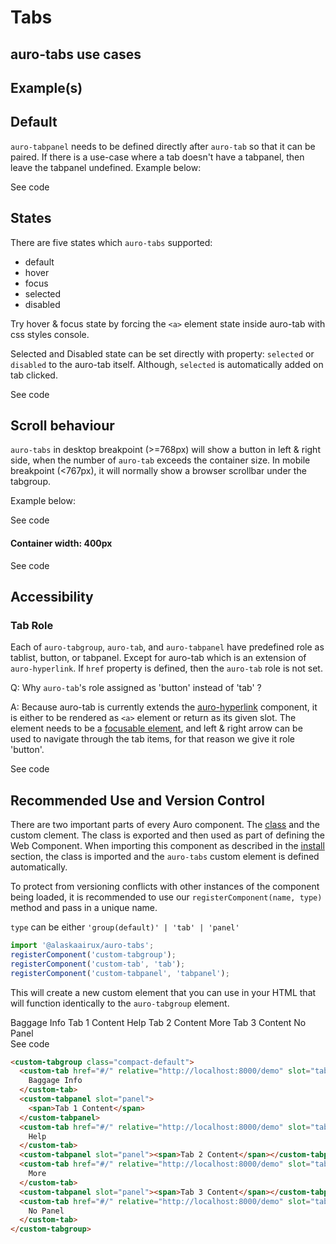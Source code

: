 <!--
The demo.md file is a compiled document. No edits should be made directly to this file.
README.md is created by running `npm run build:docs`.
This file is generated based on a template fetched from `./docs/partials/demo.md`
-->

# Tabs

<!-- AURO-GENERATED-CONTENT:START (FILE:src=../docs/partials/description.md) -->
<!-- AURO-GENERATED-CONTENT:END -->

## auro-tabs use cases

<!-- AURO-GENERATED-CONTENT:START (FILE:src=../docs/partials/useCases.md) -->
<!-- AURO-GENERATED-CONTENT:END -->

## Example(s)

## Default

`auro-tabpanel` needs to be defined directly after `auro-tab` so that it can be paired.
If there is a use-case where a tab doesn't have a tabpanel, then leave the tabpanel undefined.
Example below:

<div class="exampleWrapper">
  <!-- AURO-GENERATED-CONTENT:START (FILE:src=../apiExamples/basic.html) -->
  <!-- AURO-GENERATED-CONTENT:END -->
</div>

<auro-accordion lowProfile justifyRight>
  <span slot="trigger">See code</span>

<!-- AURO-GENERATED-CONTENT:START (CODE:src=../apiExamples/basic.html) -->
<!-- AURO-GENERATED-CONTENT:END -->

</auro-accordion>

## States

There are five states which `auro-tabs` supported:
- default
- hover
- focus
- selected
- disabled

Try hover & focus state by forcing the `<a>` element state inside auro-tab with css styles console.

Selected and Disabled state can be set directly with property: `selected` or `disabled` to the auro-tab itself.
Although, `selected` is automatically added on tab clicked.

<div class="exampleWrapper">
  <!-- AURO-GENERATED-CONTENT:START (FILE:src=../apiExamples/states.html) -->
  <!-- AURO-GENERATED-CONTENT:END -->
</div>

<auro-accordion lowProfile justifyRight>
  <span slot="trigger">See code</span>

<!-- AURO-GENERATED-CONTENT:START (CODE:src=../apiExamples/states.html) -->
<!-- AURO-GENERATED-CONTENT:END -->

</auro-accordion>


## Scroll behaviour

`auro-tabs` in desktop breakpoint (>=768px) will show a button in left & right side, when the number of `auro-tab` exceeds the container size. In mobile breakpoint (<767px), it will normally show a browser scrollbar under the tabgroup.

Example below:

<div class="exampleWrapper">
  <!-- AURO-GENERATED-CONTENT:START (FILE:src=../apiExamples/scroll.html) -->
  <!-- AURO-GENERATED-CONTENT:END -->
</div>

<auro-accordion lowProfile justifyRight>
  <span slot="trigger">See code</span>

<!-- AURO-GENERATED-CONTENT:START (CODE:src=../apiExamples/scroll.html) -->
<!-- AURO-GENERATED-CONTENT:END -->

</auro-accordion>

#### Container width: 400px

<div class="exampleWrapper">
  <!-- AURO-GENERATED-CONTENT:START (FILE:src=../apiExamples/scroll-400.html) -->
  <!-- AURO-GENERATED-CONTENT:END -->
</div>

<auro-accordion lowProfile justifyRight>
  <span slot="trigger">See code</span>

<!-- AURO-GENERATED-CONTENT:START (CODE:src=../apiExamples/scroll-400.html) -->
<!-- AURO-GENERATED-CONTENT:END -->

</auro-accordion>

## Accessibility

### Tab Role

Each of `auro-tabgroup`, `auro-tab`, and `auro-tabpanel` have predefined role as tablist, button, or tabpanel. Except for auro-tab which is an extension of `auro-hyperlink`. If `href` property is defined, then the `auro-tab` role is not set.

Q: Why `auro-tab`'s role assigned as 'button' instead of 'tab' ?

A: Because auro-tab is currently extends the [auro-hyperlink](https://auro.alaskaair.com/components/auro/hyperlink) component,  it is either to be rendered as `<a>` element or return as its given slot. The element needs to be a [focusable element](https://allyjs.io/data-tables/focusable.html), and left & right arrow can be used to navigate through the tab items, for that reason we give it role 'button'.

<div class="exampleWrapper">
  <!-- AURO-GENERATED-CONTENT:START (FILE:src=../apiExamples/role.html) -->
  <!-- AURO-GENERATED-CONTENT:END -->
</div>

<auro-accordion lowProfile justifyRight>
  <span slot="trigger">See code</span>

<!-- AURO-GENERATED-CONTENT:START (CODE:src=../apiExamples/role.html) -->
<!-- AURO-GENERATED-CONTENT:END -->

</auro-accordion>

## Recommended Use and Version Control

There are two important parts of every Auro component. The <a href="https://developer.mozilla.org/en-US/docs/Web/JavaScript/Reference/Classes">class</a> and the custom clement. The class is exported and then used as part of defining the Web Component. When importing this component as described in the <a href="#install">install</a> section, the class is imported and the `auro-tabs` custom element is defined automatically.

To protect from versioning conflicts with other instances of the component being loaded, it is recommended to use our `registerComponent(name, type)` method and pass in a unique name.

`type` can be either `'group(default)' | 'tab' | 'panel'`

```js
import '@alaskaairux/auro-tabs';
registerComponent('custom-tabgroup');
registerComponent('custom-tab', 'tab');
registerComponent('custom-tabpanel', 'tabpanel');
```

This will create a new custom element that you can use in your HTML that will function identically to the `auro-tabgroup` element.

<div class="exampleWrapper">
  <custom-tabgroup>
    <auro-tab href="#/" relative="http://localhost:8000/demo" slot="tab">
      Baggage Info
    </auro-tab>
    <auro-tabpanel slot="panel">
      <span>Tab 1 Content</span>
    </auro-tabpanel>
    <auro-tab href="#/" relative="http://localhost:8000/demo" slot="tab">
      Help
    </auro-tab>
    <auro-tabpanel slot="panel"><span>Tab 2 Content</span></auro-tabpanel>
    <auro-tab href="#/" relative="http://localhost:8000/demo" slot="tab">
      More
    </auro-tab>
    <auro-tabpanel slot="panel"><span>Tab 3 Content</span></auro-tabpanel>
    <auro-tab href="#/" relative="http://localhost:8000/demo" slot="tab">
      No Panel
    </auro-tab>
  </custom-tabgroup>
</div>

<auro-accordion lowProfile justifyRight>
  <span slot="trigger">See code</span>

```html
<custom-tabgroup class="compact-default">
  <custom-tab href="#/" relative="http://localhost:8000/demo" slot="tab">
    Baggage Info
  </custom-tab>
  <custom-tabpanel slot="panel">
    <span>Tab 1 Content</span>
  </custom-tabpanel>
  <custom-tab href="#/" relative="http://localhost:8000/demo" slot="tab">
    Help
  </custom-tab>
  <custom-tabpanel slot="panel"><span>Tab 2 Content</span></custom-tabpanel>
  <custom-tab href="#/" relative="http://localhost:8000/demo" slot="tab">
    More
  </custom-tab>
  <custom-tabpanel slot="panel"><span>Tab 3 Content</span></custom-tabpanel>
  <custom-tab href="#/" relative="http://localhost:8000/demo" slot="tab">
    No Panel
  </custom-tab>
</custom-tabgroup>
```
</auro-accordion>
